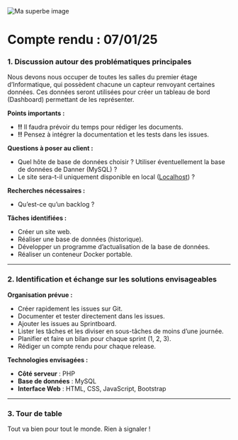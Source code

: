 <img src="../../../" alt="Ma superbe image" />

# **Compte rendu** : 07/01/25

### 1. **Discussion autour des problématiques principales**

Nous devons nous occuper de toutes les salles du premier étage d’Informatique, qui possèdent chacune un capteur renvoyant certaines données. Ces données seront utilisées pour créer un tableau de bord (Dashboard) permettant de les représenter.

**Points importants :**

- **!!** Il faudra prévoir du temps pour rédiger les documents.
- **!!** Pensez à intégrer la documentation et les tests dans les issues.

**Questions à poser au client :**

- Quel hôte de base de données choisir ? Utiliser éventuellement la base de données de Danner (MySQL) ?
- Le site sera-t-il uniquement disponible en local ([Localhost](http://localhost/)) ?

**Recherches nécessaires :**

- Qu’est-ce qu’un backlog ?

**Tâches identifiées :**

- Créer un site web.
- Réaliser une base de données (historique).
- Développer un programme d’actualisation de la base de données.
- Réaliser un conteneur Docker portable.

---

### 2. **Identification et échange sur les solutions envisageables**

**Organisation prévue :**

- Créer rapidement les issues sur Git.
- Documenter et tester directement dans les issues.
- Ajouter les issues au Sprintboard.
- Lister les tâches et les diviser en sous-tâches de moins d’une journée.
- Planifier et faire un bilan pour chaque sprint (1, 2, 3).
- Rédiger un compte rendu pour chaque release.

**Technologies envisagées :**

- **Côté serveur** : PHP
- **Base de données** : MySQL
- **Interface Web** : HTML, CSS, JavaScript, Bootstrap

---

### 3. **Tour de table**

Tout va bien pour tout le monde. Rien à signaler !
